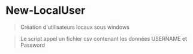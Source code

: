 # New-LocalUser

  >Création d'utilisateurs locaux sous windows

  >Le script appel un fichier csv contenant les données USERNAME et Password
